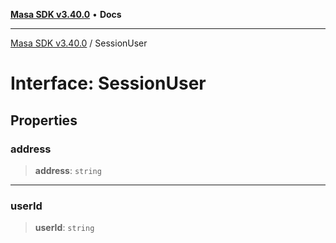 [**Masa SDK v3.40.0**](../README.md) • **Docs**

***

[Masa SDK v3.40.0](../globals.md) / SessionUser

# Interface: SessionUser

## Properties

### address

> **address**: `string`

***

### userId

> **userId**: `string`
